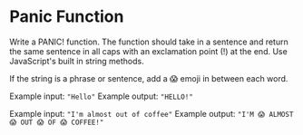 # Panic Function

Write a PANIC! function. The function should take in a sentence and return the same
sentence in all caps with an exclamation point (!) at the end. Use JavaScript's
built in string methods. 

If the string is a phrase or sentence, add a 😱 emoji in between each word. 

Example input: `"Hello"`
Example output: `"HELLO!"`

Example input: `"I'm almost out of coffee"`
Example output: `"I'M 😱 ALMOST 😱 OUT 😱 OF 😱 COFFEE!"`
